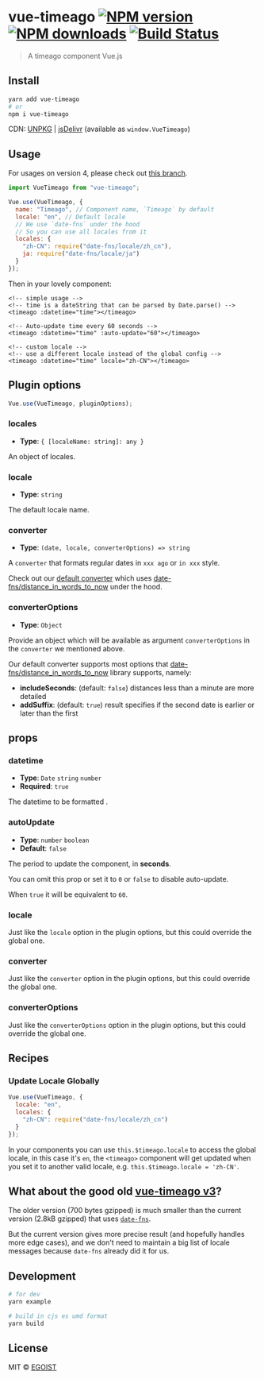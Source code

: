 # vue-timeago [![NPM version](https://img.shields.io/npm/v/vue-timeago.svg)](https://npmjs.com/package/vue-timeago) [![NPM downloads](https://img.shields.io/npm/dm/vue-timeago.svg)](https://npmjs.com/package/vue-timeago) [![Build Status](https://img.shields.io/circleci/project/github/egoist/vue-timeago/master.svg)](https://circleci.com/gh/egoist/vue-timeago)

> A timeago component Vue.js

## Install

```bash
yarn add vue-timeago
# or
npm i vue-timeago
```

CDN: [UNPKG](https://unpkg.com/vue-timeago/dist/) | [jsDelivr](https://cdn.jsdelivr.net/npm/vue-timeago/dist/) (available as `window.VueTimeago`)

## Usage

For usages on version 4, please check out [this branch](https://github.com/egoist/vue-timeago/tree/4).

```js
import VueTimeago from "vue-timeago";

Vue.use(VueTimeago, {
  name: "Timeago", // Component name, `Timeago` by default
  locale: "en", // Default locale
  // We use `date-fns` under the hood
  // So you can use all locales from it
  locales: {
    "zh-CN": require("date-fns/locale/zh_cn"),
    ja: require("date-fns/locale/ja")
  }
});
```

Then in your lovely component:

```vue
<!-- simple usage -->
<!-- time is a dateString that can be parsed by Date.parse() -->
<timeago :datetime="time"></timeago>

<!-- Auto-update time every 60 seconds -->
<timeago :datetime="time" :auto-update="60"></timeago>

<!-- custom locale -->
<!-- use a different locale instead of the global config -->
<timeago :datetime="time" locale="zh-CN"></timeago>
```

## Plugin options

```js
Vue.use(VueTimeago, pluginOptions);
```

### locales

- **Type**: `{ [localeName: string]: any }`

An object of locales.

### locale

- **Type**: `string`

The default locale name.

### converter

- **Type**: `(date, locale, converterOptions) => string`

A `converter` that formats regular dates in `xxx ago` or `in xxx` style.

Check out our [default converter](./src/converter.js) which uses [date-fns/distance_in_words_to_now](https://date-fns.org/v1.29.0/docs/distanceInWordsToNow) under the hood.

### converterOptions

- **Type**: `Object`

Provide an object which will be available as argument `converterOptions` in the `converter` we mentioned above.

Our default converter supports most options that [date-fns/distance_in_words_to_now](https://date-fns.org/v1.29.0/docs/distanceInWordsToNow) library supports, namely:

- **includeSeconds**: (default: `false`) distances less than a minute are more detailed
- **addSuffix**: (default: `true`) result specifies if the second date is earlier or later than the first

## props

### datetime

- **Type**: `Date` `string` `number`
- **Required**: `true`

The datetime to be formatted .

### autoUpdate

- **Type**: `number` `boolean`
- **Default**: `false`

The period to update the component, in **seconds**.

You can omit this prop or set it to `0` or `false` to disable auto-update.

When `true` it will be equivalent to `60`.

### locale

Just like the `locale` option in the plugin options, but this could override the global one.

### converter

Just like the `converter` option in the plugin options, but this could override the global one.

### converterOptions

Just like the `converterOptions` option in the plugin options, but this could override the global one.

## Recipes

### Update Locale Globally

```js
Vue.use(VueTimeago, {
  locale: "en",
  locales: {
    "zh-CN": require("date-fns/locale/zh_cn")
  }
});
```

In your components you can use `this.$timeago.locale` to access the global locale, in this case it's `en`, the `<timeago>` component will get updated when you set it to another valid locale, e.g. `this.$timeago.locale = 'zh-CN'`.

## What about the good old [vue-timeago v3](https://github.com/egoist/vue-timeago/tree/3)?

The older version (700 bytes gzipped) is much smaller than the current version (2.8kB gzipped) that uses [`date-fns`](https://date-fns.org/).

But the current version gives more precise result (and hopefully handles more edge cases), and we don't need to maintain a big list of locale messages because `date-fns` already did it for us.

## Development

```bash
# for dev
yarn example

# build in cjs es umd format
yarn build
```

## License

MIT © [EGOIST](https://github.com/egoist)

